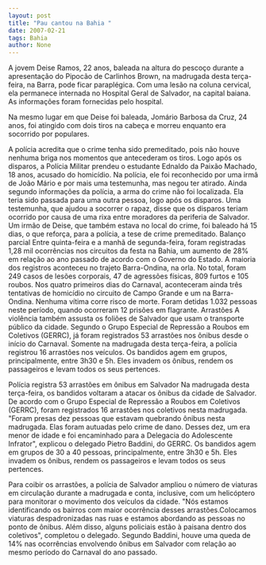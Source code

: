 ```yaml
---
layout: post
title: "Pau cantou na Bahia "
date: 2007-02-21
tags: Bahia
author: None
---
```


A jovem Deise Ramos, 22 anos, baleada na altura do pescoço durante a apresentação do Pipocão de Carlinhos Brown, na madrugada desta terça-feira, na Barra, pode ficar paraplégica. 
Com uma lesão na coluna cervical, ela permanece internada no Hospital Geral de Salvador, na capital baiana. As informações foram fornecidas pelo hospital.

Na mesmo lugar em que Deise foi baleada, Jomário Barbosa da Cruz, 24 anos, foi atingido com dois tiros na cabeça e morreu enquanto era socorrido por populares.

A polícia acredita que o crime tenha sido premeditado, pois não houve nenhuma briga nos momentos que antecederam os tiros. 
Logo após os disparos, a Polícia Militar prendeu o estudante Ednaldo da Paixão Machado, 18 anos, acusado do homicídio. Na polícia, ele foi reconhecido por uma irmã de João Mário e por mais uma testemunha, mas negou ter atirado. 
Ainda segundo informações da polícia, a arma do crime não foi localizada.
Ela teria sido passada para uma outra pessoa, logo após os disparos. Uma testemunha, que ajudou a socorrer o rapaz, disse que os disparos teriam ocorrido por causa de uma rixa entre moradores da periferia de Salvador. 
Um irmão de Deise, que também estava no local do crime, foi baleado há 15 dias, o que reforça, para a polícia, a tese de crime premeditado.
Balanço parcial
Entre quinta-feira e a manhã de segunda-feira, foram registradas 1,28 mil ocorrências nos circuitos da festa na Bahia, um aumento de 28% em relação ao ano passado de acordo com o Governo do Estado. A maioria dos registros aconteceu no trajeto Barra-Ondina, na orla. No total, foram 249 casos de lesões corporais, 47 de agressões físicas, 809 furtos e 105 roubos. 
Nos quatro primeiros dias do Carnaval, aconteceram ainda três tentativas de homicídio no circuito de Campo Grande e um na Barra-Ondina. Nenhuma vítima corre risco de morte. 
Foram detidas 1.032 pessoas neste período, quando ocorreram 12 prisões em flagrante. 
Arrastões
A violência também assusta os foliões de Salvador que usam o transporte público da cidade. Segundo o Grupo Especial de Repressão a Roubos em Coletivos (GERRC), já foram registrados 53 arrastões nos ônibus desde o início do Carnaval. 
Somente na madrugada desta terça-feira, a polícia registrou 16 arrastões nos veículos. Os bandidos agem em grupos, principalmente, entre 3h30 e 5h. Eles invadem os ônibus, rendem os passageiros e levam todos os seus pertences. 

Polícia registra 53 arrastões em ônibus em Salvador
Na madrugada desta terça-feira, os bandidos voltaram a atacar os ônibus da cidade de Salvador. De acordo com o Grupo Especial de Repressão a Roubos em Coletivos (GERRC), foram registrados 16 arrastões nos coletivos nesta madrugada. 
\"Foram presas dez pessoas que estavam quebrando ônibus nesta madrugada. Elas foram autuadas pelo crime de dano. Desses dez, um era menor de idade e foi encaminhado para a Delegacia do Adolescente Infrator\", explicou o delegado Pietro Baddini, do GERRC. 
Os bandidos agem em grupos de 30 a 40 pessoas, principalmente, entre 3h30 e 5h. Eles invadem os ônibus, rendem os passageiros e levam todos os seus pertences.

Para coibir os arrastões, a polícia de Salvador ampliou o número de viaturas em circulação durante a madrugada e conta, inclusive, com um helicóptero para monitorar o movimento dos veículos da cidade. 
\"Nós estamos identificando os bairros com maior ocorrência desses arrastões.Colocamos viaturas despadronizadas nas ruas e estamos abordando as pessoas no ponto de ônibus. Além disso, alguns policiais estão à paisana dentro dos coletivos\", completou o delegado. 
Segundo Baddini, houve uma queda de 14% nas ocorrências envolvendo ônibus em Salvador com relação ao mesmo período do Carnaval do ano passado. 